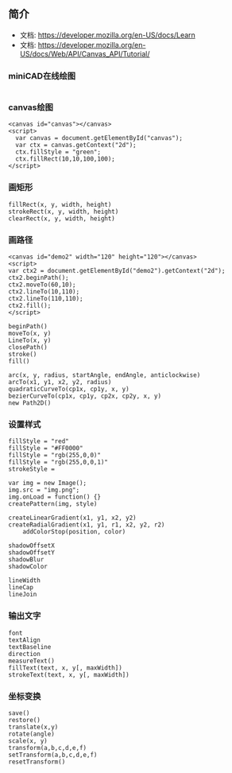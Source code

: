 <canvas id="heart" width="400" height="400"></canvas>

## 简介

- 文档: <https://developer.mozilla.org/en-US/docs/Learn>
- 文档: <https://developer.mozilla.org/en-US/docs/Web/API/Canvas_API/Tutorial/>

### miniCAD在线绘图
<div class="cmd_shape bar"></div>
<div class="cmd_stroke bar"></div>
<div class="cmd_color bar"></div>
<div class="ctrl_show bar"></div>
<canvas id="draw" width="400" height="400"
onmousemove="draw_move(event)"
onmouseup="draw_point(event)"
></canvas>
<div class="ctrl_status bar"></div>
<div class="debug_info"></div>
<div class="ctrl_data bar"></div>
<table id="draw_history"></table>

### canvas绘图
<canvas id="demo0" class="demo" width="120" height="120"></canvas>
```
<canvas id="canvas"></canvas>
<script>
  var canvas = document.getElementById("canvas");
  var ctx = canvas.getContext("2d");
  ctx.fillStyle = "green";
  ctx.fillRect(10,10,100,100);
</script>
```

### 画矩形

```
fillRect(x, y, width, height)
strokeRect(x, y, width, height)
clearRect(x, y, width, height)
```

### 画路径
<canvas id="demo2" class="demo" width="120" height="120"></canvas>
```
<canvas id="demo2" width="120" height="120"></canvas>
<script>
var ctx2 = document.getElementById("demo2").getContext("2d");
ctx2.beginPath();
ctx2.moveTo(60,10);
ctx2.lineTo(10,110);
ctx2.lineTo(110,110);
ctx2.fill();
</script>
```

```
beginPath()
moveTo(x, y)
LineTo(x, y)
closePath()
stroke()
fill()

arc(x, y, radius, startAngle, endAngle, anticlockwise)
arcTo(x1, y1, x2, y2, radius)
quadraticCurveTo(cp1x, cp1y, x, y)
bezierCurveTo(cp1x, cp1y, cp2x, cp2y, x, y)
new Path2D()
```
### 设置样式
<canvas id="demo3" class="demo" width="120" height="120"></canvas>
```
fillStyle = "red"
fillStyle = "#FF0000"
fillStyle = "rgb(255,0,0)"
fillStyle = "rgb(255,0,0,1)"
strokeStyle =

var img = new Image();
img.src = "img.png";
img.onLoad = function() {}
createPattern(img, style)

createLinearGradient(x1, y1, x2, y2)
createRadialGradient(x1, y1, r1, x2, y2, r2)
	addColorStop(position, color)

shadowOffsetX
shadowOffsetY
shadowBlur
shadowColor

lineWidth
lineCap
lineJoin
```
### 输出文字
```
font
textAlign
textBaseline
direction
measureText()
fillText(text, x, y[, maxWidth])
strokeText(text, x, y[, maxWidth])
```

### 坐标变换
```
save()
restore()
translate(x,y)
rotate(angle)
scale(x, y)
transform(a,b,c,d,e,f)
setTransform(a,b,c,d,e,f)
resetTransform()
```

<link rel="stylesheet" href="/wiki/html5.css" type="text/css"></link>
<script src="/wiki/html5.js"></script>
